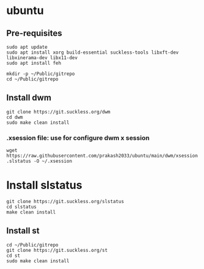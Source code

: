 # ubuntu

## Pre-requisites
```
sudo apt update
sudo apt install xorg build-essential suckless-tools libxft-dev libxinerama-dev libx11-dev
sudo apt install feh

mkdir -p ~/Public/gitrepo
cd ~/Public/gitrepo
```

## Install dwm
```
git clone https://git.suckless.org/dwm
cd dwm
sudo make clean install
```
### .xsession file: use for configure dwm x session
`wget https://raw.githubusercontent.com/prakash2033/ubuntu/main/dwm/xsession.slstatus -O ~/.xsession`

# Install slstatus
```
git clone https://git.suckless.org/slstatus
cd slstatus
make clean install
```

## Install st
```
cd ~/Public/gitrepo
git clone https://git.suckless.org/st
cd st
sudo make clean install
```
